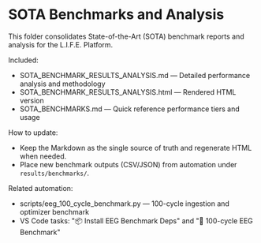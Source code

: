 # SOTA Benchmarks and Analysis

This folder consolidates State-of-the-Art (SOTA) benchmark reports and analysis for the L.I.F.E. Platform.

Included:
- SOTA_BENCHMARK_RESULTS_ANALYSIS.md — Detailed performance analysis and methodology
- SOTA_BENCHMARK_RESULTS_ANALYSIS.html — Rendered HTML version
- SOTA_BENCHMARKS.md — Quick reference performance tiers and usage

How to update:
- Keep the Markdown as the single source of truth and regenerate HTML when needed.
- Place new benchmark outputs (CSV/JSON) from automation under `results/benchmarks/`.

Related automation:
- scripts/eeg_100_cycle_benchmark.py — 100-cycle ingestion and optimizer benchmark
- VS Code tasks: "📦 Install EEG Benchmark Deps" and "🏁 100-cycle EEG Benchmark"
